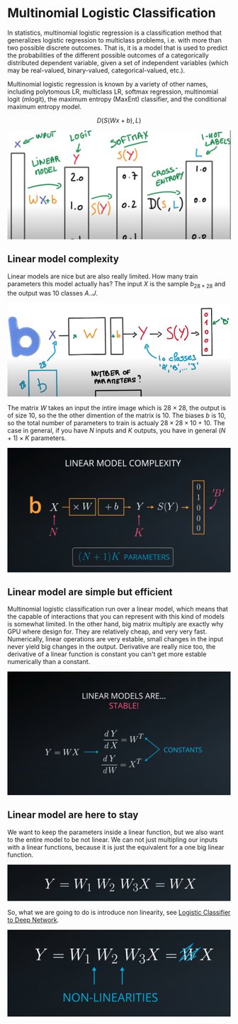 # Multinomial Logistic Classification

In statistics, multinomial logistic regression is a classification method that generalizes logistic regression to multiclass problems, i.e. with more than two possible discrete outcomes. That is, it is a model that is used to predict the probabilities of the different possible outcomes of a categorically distributed dependent variable, given a set of independent variables (which may be real-valued, binary-valued, categorical-valued, etc.).

Multinomial logistic regression is known by a variety of other names, including polytomous LR, multiclass LR, softmax regression, multinomial logit (mlogit), the maximum entropy (MaxEnt) classifier, and the conditional maximum entropy model.

$$ D(S(Wx + b), L) $$

![Udacity](../Img/NN-layer-scheme-classifier.png)

## Linear model complexity

Linear models are nice but are also really limited. How many train parameters this model actually has? The input $X$ is the sample $b_{28\times28}$ and the output was 10 classes $A..J$.

![Udacity](../Img/linear-model-complexity.png)

The matrix $W$ takes an input the intire image which is $28\times28$, the output is of size 10, so the the other dimention of the matrix is 10. The biases $b$ is 10, so the total number of parameters to train is actualy $28\times28\times10 + 10$. The case in general, if you have $N$ inputs and $K$ outputs, you have in general $(N+1) \times K$ parameters.

![Udacity](../Img/linear-model-complexity-generalization.png)

## Linear model are simple but efficient

Multinomial logistic classification run over a linear model, which means that the capable of interactions that you can represent with this kind of models is somewhat limited. In the other hand, big matrix multiply are exactly why GPU where design for. They are relatively cheap, and very very fast. Numerically, linear operations are very estable, small changes in the input never yield big changes in the output. Derivative are really nice too, the derivative of a linear function is constant you can't get more estable numerically than a constant.

![Udacity](../Img/derivative-of-a-linear-function.png)

## Linear model are here to stay

We want to keep the parameters inside a linear function, but we also want to the entire model to be not linear. We can not just multipling our inputs with a linear functions, because it is just the equivalent for a one big linear function.

![Udacity](../Img/concatenation-of-linear-functions.png)

So, what we are going to do is introduce non linearity, see [Logistic Classifier to Deep Network](../DeepNeuralNetwork/LogisticClassifierToDeepNetwork.md).

![Udacity](../Img/non-linearity-introduction.png)